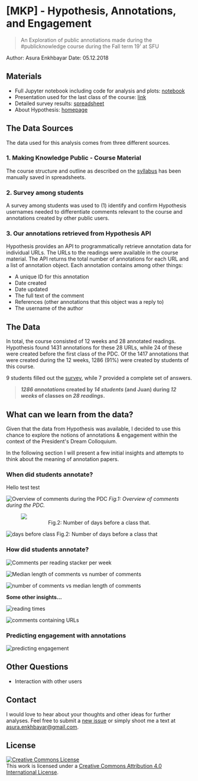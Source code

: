 # [MKP] - Hypothesis, Annotations, and Engagement

> An Exploration of public annotiations made during the #publicknowledge course during the Fall term 19' at SFU

Author: Asura Enkhbayar
Date: 05.12.2018

## Materials

- Full Jupyter notebook including code for analysis and plots: [notebook](code/results.ipynb)
- Presentation used for the last class of the course: [link](http://htmlpreview.github.io/?https://github.com/Bubblbu/public-knowledge-annotations/blob/master/code/presentation.html)
- Detailed survey results: [spreadsheet](data/survey.csv)
- About Hypothesis: [homepage](hypothes.is)

## The Data Sources

The data used for this analysis comes from three different sources.

### 1. Making Knowledge Public - Course Material

The course structure and outline as described on the [syllabus](scholcommlab.ca/publicknowledge) has been manually saved in spreadsheets.

### 2. Survey among students

A survey among students was used to (1) identify and confirm Hypothesis usernames needed to differentiate comments relevant to the course and annotations created by other public users.

### 3. Our annotations retrieved from Hypothesis API

Hypothesis provides an API to programmatically retrieve annotation data for individual URLs. The URLs to the readings were available in the course material. The API returns the total number of annotations for each URL and a list of annotation object. Each annotation contains among other things:

- A unique ID for this annotation
- Date created
- Date updated
- The full text of the comment
- References (other annotations that this object was a reply to)
- The username of the author

## The Data

In total, the course consisted of 12 weeks and 28 annotated readings. Hypothesis found 1431 annotations for these 28 URLs, while 24 of these were created before the first class of the PDC. Of the 1417 annotations that were created during the 12 weeks, 1286 (91%) were created by students of this course.

9 students filled out the [survey](data/survey.csv), while 7 provided a complete set of answers.

> **_1286 annotations_ created by _14 students_ (and Juan) during _12 weeks_ of classes on _28 readings_.**

## What can we learn from the data?

Given that the data from Hypothesis was available, I decided to use this chance to explore the notions of annotations & engagement within the context of the President's Dream Colloquium.

In the following section I will present a few initial insights and attempts to think about the meaning of annotation papers.

### When did students annotate?
Hello test test

![Overview of comments during the PDC](plots/week_overview.png)
<em>Fig.1: Overview of comments during the PDC.</em>

<figure>
  <img src="plots/days_before_class.png"/>
  <figcaption style="text-align: center;">Fig.2: Number of days before a class that.</figcaption>
</figure>

![days before class](plots/days_before_class.png)
Fig.2: Number of days before a class that

### How did students annotate?

![Comments per reading stacker per week](plots/comments_per_reading.png)

![Median length of comments vs number of comments](plots/comments_vs_length.png)

![number of comments vs median length of comments](plots/user_ranks_length_vs_comments.png)

**Some other insights...**

![reading times](plots/reading_times.png)

![comments containing URLs](plots/comments_with_urls.png)

### Predicting engagement with annotations

![predicting engagement](plots/engagement_predictors.png)


## Other Questions

- Interaction with other users

## Contact

I would love to hear about your thoughts and other ideas for further analyses. Feel free to submit a [new issue](https://github.com/Bubblbu/public-knowledge-annotations/issues/new) or simply shoot me a text at [asura.enkhbayar@gmail.com](mailto:asura.enkhbayar@gmail.com).

## License

<a rel="license" href="http://creativecommons.org/licenses/by/4.0/"><img alt="Creative Commons License" style="border-width:0" src="https://i.creativecommons.org/l/by/4.0/88x31.png" /></a><br />This work is licensed under a <a rel="license" href="http://creativecommons.org/licenses/by/4.0/">Creative Commons Attribution 4.0 International License</a>.